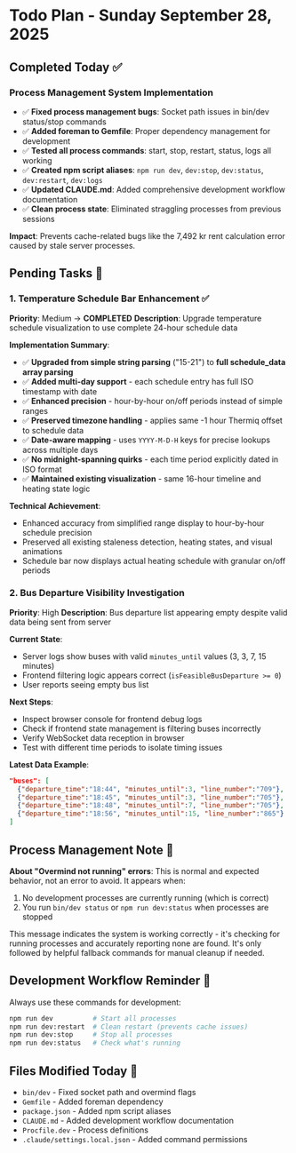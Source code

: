 # Todo Plan - Sunday September 28, 2025

## Completed Today ✅

### Process Management System Implementation
- ✅ **Fixed process management bugs**: Socket path issues in bin/dev status/stop commands
- ✅ **Added foreman to Gemfile**: Proper dependency management for development
- ✅ **Tested all process commands**: start, stop, restart, status, logs all working
- ✅ **Created npm script aliases**: `npm run dev`, `dev:stop`, `dev:status`, `dev:restart`, `dev:logs`
- ✅ **Updated CLAUDE.md**: Added comprehensive development workflow documentation
- ✅ **Clean process state**: Eliminated straggling processes from previous sessions

**Impact**: Prevents cache-related bugs like the 7,492 kr rent calculation error caused by stale server processes.

## Pending Tasks 🚧

### 1. Temperature Schedule Bar Enhancement ✅
**Priority**: Medium → **COMPLETED**
**Description**: Upgrade temperature schedule visualization to use complete 24-hour schedule data

**Implementation Summary**:
- ✅ **Upgraded from simple string parsing** ("15-21") to **full schedule_data array parsing**
- ✅ **Added multi-day support** - each schedule entry has full ISO timestamp with date
- ✅ **Enhanced precision** - hour-by-hour on/off periods instead of simple ranges
- ✅ **Preserved timezone handling** - applies same -1 hour Thermiq offset to schedule data
- ✅ **Date-aware mapping** - uses `YYYY-M-D-H` keys for precise lookups across multiple days
- ✅ **No midnight-spanning quirks** - each time period explicitly dated in ISO format
- ✅ **Maintained existing visualization** - same 16-hour timeline and heating state logic

**Technical Achievement**:
- Enhanced accuracy from simplified range display to hour-by-hour schedule precision
- Preserved all existing staleness detection, heating states, and visual animations
- Schedule bar now displays actual heating schedule with granular on/off periods

### 2. Bus Departure Visibility Investigation
**Priority**: High
**Description**: Bus departure list appearing empty despite valid data being sent from server

**Current State**:
- Server logs show buses with valid `minutes_until` values (3, 3, 7, 15 minutes)
- Frontend filtering logic appears correct (`isFeasibleBusDeparture >= 0`)
- User reports seeing empty bus list

**Next Steps**:
- Inspect browser console for frontend debug logs
- Check if frontend state management is filtering buses incorrectly
- Verify WebSocket data reception in browser
- Test with different time periods to isolate timing issues

**Latest Data Example**:
```json
"buses": [
  {"departure_time":"18:44", "minutes_until":3, "line_number":"709"},
  {"departure_time":"18:45", "minutes_until":3, "line_number":"705"},
  {"departure_time":"18:48", "minutes_until":7, "line_number":"705"},
  {"departure_time":"18:56", "minutes_until":15, "line_number":"865"}
]
```

## Process Management Note 📝

**About "Overmind not running" errors**: This is normal and expected behavior, not an error to avoid. It appears when:
1. No development processes are currently running (which is correct)
2. You run `bin/dev status` or `npm run dev:status` when processes are stopped

This message indicates the system is working correctly - it's checking for running processes and accurately reporting none are found. It's only followed by helpful fallback commands for manual cleanup if needed.

## Development Workflow Reminder 🔧

Always use these commands for development:
```bash
npm run dev          # Start all processes
npm run dev:restart  # Clean restart (prevents cache issues)
npm run dev:stop     # Stop all processes
npm run dev:status   # Check what's running
```

## Files Modified Today 📁

- `bin/dev` - Fixed socket path and overmind flags
- `Gemfile` - Added foreman dependency
- `package.json` - Added npm script aliases
- `CLAUDE.md` - Added development workflow documentation
- `Procfile.dev` - Process definitions
- `.claude/settings.local.json` - Added command permissions
